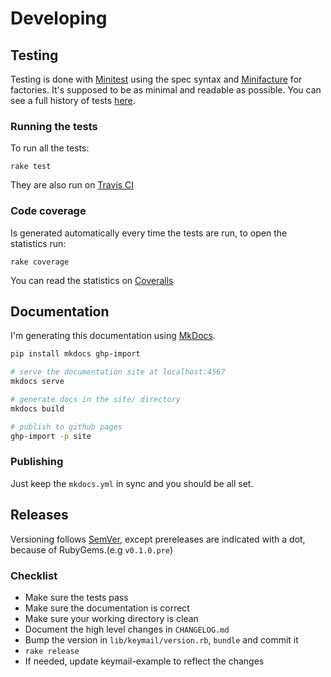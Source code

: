 # Developing

## Testing

Testing is done with [Minitest](https://github.com/seattlerb/minitest/) using the spec syntax and
[Minifacture](https://github.com/stephencelis/minifacture) for factories. It's supposed to be as
minimal and readable as possible. You can see a full history of tests [here](https://travis-ci.org/alcesleo/keymail/builds).

### Running the tests

To run all the tests:

    rake test

They are also run on [Travis CI](https://travis-ci.org/alcesleo/keymail/builds)

### Code coverage

Is generated automatically every time the tests are run, to open the statistics run:

    rake coverage

You can read the statistics on [Coveralls](https://coveralls.io/r/alcesleo/keymail?branch=master)

## Documentation

I'm generating this documentation using [MkDocs](https://github.com/tomchristie/mkdocs).

```bash
pip install mkdocs ghp-import

# serve the documentation site at localhost:4567
mkdocs serve

# generate docs in the site/ directory
mkdocs build

# publish to github pages
ghp-import -p site
```

### Publishing

Just keep the `mkdocs.yml` in sync and you should be all set.

## Releases

Versioning follows [SemVer](http://semver.org/), except prereleases are
indicated with a dot, because of RubyGems.(e.g `v0.1.0.pre`)

### Checklist

- Make sure the tests pass
- Make sure the documentation is correct
- Make sure your working directory is clean
- Document the high level changes in `CHANGELOG.md`
- Bump the version in `lib/keymail/version.rb`, `bundle` and commit it
- `rake release`
- If needed, update keymail-example to reflect the changes
